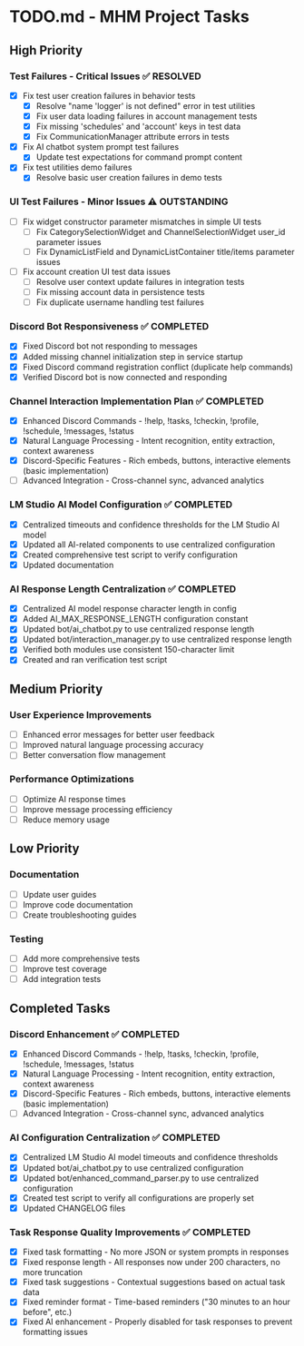 # TODO.md - MHM Project Tasks

## High Priority

### Test Failures - Critical Issues ✅ **RESOLVED**
- [x] Fix test user creation failures in behavior tests
  - [x] Resolve "name 'logger' is not defined" error in test utilities
  - [x] Fix user data loading failures in account management tests
  - [x] Fix missing 'schedules' and 'account' keys in test data
  - [x] Fix CommunicationManager attribute errors in tests
- [x] Fix AI chatbot system prompt test failures
  - [x] Update test expectations for command prompt content
- [x] Fix test utilities demo failures
  - [x] Resolve basic user creation failures in demo tests

### UI Test Failures - Minor Issues ⚠️ **OUTSTANDING**
- [ ] Fix widget constructor parameter mismatches in simple UI tests
  - [ ] Fix CategorySelectionWidget and ChannelSelectionWidget user_id parameter issues
  - [ ] Fix DynamicListField and DynamicListContainer title/items parameter issues
- [ ] Fix account creation UI test data issues
  - [ ] Resolve user context update failures in integration tests
  - [ ] Fix missing account data in persistence tests
  - [ ] Fix duplicate username handling test failures

### Discord Bot Responsiveness ✅ **COMPLETED**
- [x] Fixed Discord bot not responding to messages
- [x] Added missing channel initialization step in service startup
- [x] Fixed Discord command registration conflict (duplicate help commands)
- [x] Verified Discord bot is now connected and responding

### Channel Interaction Implementation Plan ✅ **COMPLETED**
- [x] Enhanced Discord Commands - !help, !tasks, !checkin, !profile, !schedule, !messages, !status
- [x] Natural Language Processing - Intent recognition, entity extraction, context awareness
- [x] Discord-Specific Features - Rich embeds, buttons, interactive elements (basic implementation)
- [ ] Advanced Integration - Cross-channel sync, advanced analytics

### LM Studio AI Model Configuration ✅ **COMPLETED**
- [x] Centralized timeouts and confidence thresholds for the LM Studio AI model
- [x] Updated all AI-related components to use centralized configuration
- [x] Created comprehensive test script to verify configuration
- [x] Updated documentation

### AI Response Length Centralization ✅ **COMPLETED**
- [x] Centralized AI model response character length in config
- [x] Added AI_MAX_RESPONSE_LENGTH configuration constant
- [x] Updated bot/ai_chatbot.py to use centralized response length
- [x] Updated bot/interaction_manager.py to use centralized response length
- [x] Verified both modules use consistent 150-character limit
- [x] Created and ran verification test script

## Medium Priority

### User Experience Improvements
- [ ] Enhanced error messages for better user feedback
- [ ] Improved natural language processing accuracy
- [ ] Better conversation flow management

### Performance Optimizations
- [ ] Optimize AI response times
- [ ] Improve message processing efficiency
- [ ] Reduce memory usage

## Low Priority

### Documentation
- [ ] Update user guides
- [ ] Improve code documentation
- [ ] Create troubleshooting guides

### Testing
- [ ] Add more comprehensive tests
- [ ] Improve test coverage
- [ ] Add integration tests

## Completed Tasks

### Discord Enhancement ✅ **COMPLETED**
- [x] Enhanced Discord Commands - !help, !tasks, !checkin, !profile, !schedule, !messages, !status
- [x] Natural Language Processing - Intent recognition, entity extraction, context awareness
- [x] Discord-Specific Features - Rich embeds, buttons, interactive elements (basic implementation)
- [ ] Advanced Integration - Cross-channel sync, advanced analytics

### AI Configuration Centralization ✅ **COMPLETED**
- [x] Centralized LM Studio AI model timeouts and confidence thresholds
- [x] Updated bot/ai_chatbot.py to use centralized configuration
- [x] Updated bot/enhanced_command_parser.py to use centralized configuration
- [x] Created test script to verify all configurations are properly set
- [x] Updated CHANGELOG files

### Task Response Quality Improvements ✅ **COMPLETED**
- [x] Fixed task formatting - No more JSON or system prompts in responses
- [x] Fixed response length - All responses now under 200 characters, no more truncation
- [x] Fixed task suggestions - Contextual suggestions based on actual task data
- [x] Fixed reminder format - Time-based reminders ("30 minutes to an hour before", etc.)
- [x] Fixed AI enhancement - Properly disabled for task responses to prevent formatting issues